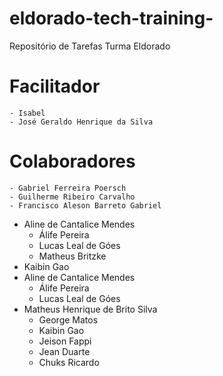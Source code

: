 # eldorado-tech-training-
Repositório de Tarefas Turma Eldorado
# Facilitador 
	- Isabel 
	- José Geraldo Henrique da Silva

# Colaboradores
	- Gabriel Ferreira Poersch
	- Guilherme Ribeiro Carvalho
	- Francisco Aleson Barreto Gabriel
  - Aline de Cantalice Mendes
	- Álife Pereira
	- Lucas Leal de Góes
	- Matheus Britzke
  - Kaibin Gao
  - Aline de Cantalice Mendes
	- Álife Pereira
	- Lucas Leal de Góes
  - Matheus Henrique de Brito Silva
	- George Matos
	- Kaibin Gao
	- Jeison Fappi
	- Jean Duarte
	- Chuks Ricardo